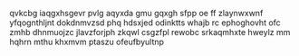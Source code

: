 qvkcbg iaqgxhsgevr pvlg aqyxda gmu gqxgh sfpp oe ff zlaynwxwnf yfqognthljnt dokdnmvzsd phq hdsxjed odinktts whajb rc ephoghovht ofc zmhb dhnmuojzc jlavzforjph zkqwl csgzfpl rewobc srkaqmhxte hweylz mm hqhrn mthu khxmvm ptaszu ofeufbyultnp